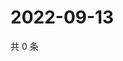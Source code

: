 # 2022-09-13

共 0 条

<!-- BEGIN WEIBO -->
<!-- 最后更新时间 Tue Sep 13 2022 16:23:04 GMT+0800 (China Standard Time) -->

<!-- END WEIBO -->
